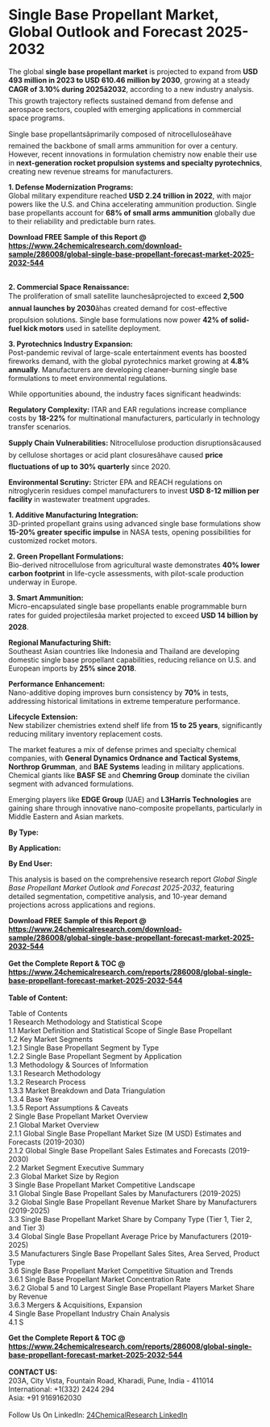 <h1>Single Base Propellant Market, Global Outlook and Forecast 2025-2032</h1><p>The global <strong>single base propellant market</strong> is projected to expand from <strong>USD 493 million in 2023 to USD 610.46 million by 2030</strong>, growing at a steady <strong>CAGR of 3.10% during 2025â2032</strong>, according to a new industry analysis. This growth trajectory reflects sustained demand from defense and aerospace sectors, coupled with emerging applications in commercial space programs.</p><p>Single base propellantsâprimarily composed of nitrocelluloseâhave remained the backbone of small arms ammunition for over a century. However, recent innovations in formulation chemistry now enable their use in <strong>next-generation rocket propulsion systems and specialty pyrotechnics</strong>, creating new revenue streams for manufacturers.</p><p><strong>1. Defense Modernization Programs:</strong><br>
Global military expenditure reached <strong>USD 2.24 trillion in 2022</strong>, with major powers like the U.S. and China accelerating ammunition production. Single base propellants account for <strong>68% of small arms ammunition</strong> globally due to their reliability and predictable burn rates.</p><div><b>Download FREE Sample of this Report @ 
            <a href="https://www.24chemicalresearch.com/download-sample/286008/global-single-base-propellant-forecast-market-2025-2032-544">
            https://www.24chemicalresearch.com/download-sample/286008/global-single-base-propellant-forecast-market-2025-2032-544</a></b></div><br><p><strong>2. Commercial Space Renaissance:</strong><br>
The proliferation of small satellite launchesâprojected to exceed <strong>2,500 annual launches by 2030</strong>âhas created demand for cost-effective propulsion solutions. Single base formulations now power <strong>42% of solid-fuel kick motors</strong> used in satellite deployment.</p><p><strong>3. Pyrotechnics Industry Expansion:</strong><br>
Post-pandemic revival of large-scale entertainment events has boosted fireworks demand, with the global pyrotechnics market growing at <strong>4.8% annually</strong>. Manufacturers are developing cleaner-burning single base formulations to meet environmental regulations.</p><p>While opportunities abound, the industry faces significant headwinds:</p><p><strong>Regulatory Complexity:</strong> ITAR and EAR regulations increase compliance costs by <strong>18-22%</strong> for multinational manufacturers, particularly in technology transfer scenarios.</p><p><strong>Supply Chain Vulnerabilities:</strong> Nitrocellulose production disruptionsâcaused by cellulose shortages or acid plant closuresâhave caused <strong>price fluctuations of up to 30% quarterly</strong> since 2020.</p><p><strong>Environmental Scrutiny:</strong> Stricter EPA and REACH regulations on nitroglycerin residues compel manufacturers to invest <strong>USD 8-12 million per facility</strong> in wastewater treatment upgrades.</p><p><strong>1. Additive Manufacturing Integration:</strong><br>
3D-printed propellant grains using advanced single base formulations show <strong>15-20% greater specific impulse</strong> in NASA tests, opening possibilities for customized rocket motors.</p><p><strong>2. Green Propellant Formulations:</strong><br>
Bio-derived nitrocellulose from agricultural waste demonstrates <strong>40% lower carbon footprint</strong> in life-cycle assessments, with pilot-scale production underway in Europe.</p><p><strong>3. Smart Ammunition:</strong><br>
Micro-encapsulated single base propellants enable programmable burn rates for guided projectilesâa market projected to exceed <strong>USD 14 billion by 2028</strong>.</p><p><strong>Regional Manufacturing Shift:</strong><br>
	Southeast Asian countries like Indonesia and Thailand are developing domestic single base propellant capabilities, reducing reliance on U.S. and European imports by <strong>25% since 2018</strong>.</p><p><strong>Performance Enhancement:</strong><br>
	Nano-additive doping improves burn consistency by <strong>70%</strong> in tests, addressing historical limitations in extreme temperature performance.</p><p><strong>Lifecycle Extension:</strong><br>
	New stabilizer chemistries extend shelf life from <strong>15 to 25 years</strong>, significantly reducing military inventory replacement costs.</p><p>The market features a mix of defense primes and specialty chemical companies, with <strong>General Dynamics Ordnance and Tactical Systems</strong>, <strong>Northrop Grumman</strong>, and <strong>BAE Systems</strong> leading in military applications. Chemical giants like <strong>BASF SE</strong> and <strong>Chemring Group</strong> dominate the civilian segment with advanced formulations.</p><p>Emerging players like <strong>EDGE Group</strong> (UAE) and <strong>L3Harris Technologies</strong> are gaining share through innovative nano-composite propellants, particularly in Middle Eastern and Asian markets.</p><p><strong>By Type:</strong></p><p><strong>By Application:</strong></p><p><strong>By End User:</strong></p><p>This analysis is based on the comprehensive research report <em>Global Single Base Propellant Market Outlook and Forecast 2025-2032</em>, featuring detailed segmentation, competitive analysis, and 10-year demand projections across applications and regions.</p><div><b>Download FREE Sample of this Report @ 
            <a href="https://www.24chemicalresearch.com/download-sample/286008/global-single-base-propellant-forecast-market-2025-2032-544">
            https://www.24chemicalresearch.com/download-sample/286008/global-single-base-propellant-forecast-market-2025-2032-544</a></b></div><br><div><b>Get the Complete Report & TOC @ 
            <a href="https://www.24chemicalresearch.com/reports/286008/global-single-base-propellant-forecast-market-2025-2032-544">
            https://www.24chemicalresearch.com/reports/286008/global-single-base-propellant-forecast-market-2025-2032-544</a></b></div><br>
            <b>Table of Content:</b><p>Table of Contents<br />
1 Research Methodology and Statistical Scope<br />
1.1 Market Definition and Statistical Scope of Single Base Propellant<br />
1.2 Key Market Segments<br />
1.2.1 Single Base Propellant Segment by Type<br />
1.2.2 Single Base Propellant Segment by Application<br />
1.3 Methodology & Sources of Information<br />
1.3.1 Research Methodology<br />
1.3.2 Research Process<br />
1.3.3 Market Breakdown and Data Triangulation<br />
1.3.4 Base Year<br />
1.3.5 Report Assumptions & Caveats<br />
2 Single Base Propellant Market Overview<br />
2.1 Global Market Overview<br />
2.1.1 Global Single Base Propellant Market Size (M USD) Estimates and Forecasts (2019-2030)<br />
2.1.2 Global Single Base Propellant Sales Estimates and Forecasts (2019-2030)<br />
2.2 Market Segment Executive Summary<br />
2.3 Global Market Size by Region<br />
3 Single Base Propellant Market Competitive Landscape<br />
3.1 Global Single Base Propellant Sales by Manufacturers (2019-2025)<br />
3.2 Global Single Base Propellant Revenue Market Share by Manufacturers (2019-2025)<br />
3.3 Single Base Propellant Market Share by Company Type (Tier 1, Tier 2, and Tier 3)<br />
3.4 Global Single Base Propellant Average Price by Manufacturers (2019-2025)<br />
3.5 Manufacturers Single Base Propellant Sales Sites, Area Served, Product Type<br />
3.6 Single Base Propellant Market Competitive Situation and Trends<br />
3.6.1 Single Base Propellant Market Concentration Rate<br />
3.6.2 Global 5 and 10 Largest Single Base Propellant Players Market Share by Revenue<br />
3.6.3 Mergers & Acquisitions, Expansion<br />
4 Single Base Propellant Industry Chain Analysis<br />
4.1 S</p><div><b>Get the Complete Report & TOC @ 
            <a href="https://www.24chemicalresearch.com/reports/286008/global-single-base-propellant-forecast-market-2025-2032-544">
            https://www.24chemicalresearch.com/reports/286008/global-single-base-propellant-forecast-market-2025-2032-544</a></b></div><br><b>CONTACT US:</b><br>
            203A, City Vista, Fountain Road, Kharadi, Pune, India - 411014<br>
            International: +1(332) 2424 294<br>
            Asia: +91 9169162030 <br><br>
            Follow Us On LinkedIn: <a href="https://www.linkedin.com/company/24chemicalresearch/">24ChemicalResearch LinkedIn</a>